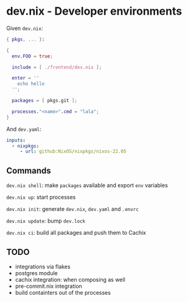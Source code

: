 # dev.nix - Developer environments

Given `dev.nix`:

```nix
{ pkgs, ... }:

{
  env.FOO = true;

  include = [ ./frontend/dev.nix ];

  enter = ''
    echo hello
  '';

  packages = [ pkgs.git ];

  processes."<name>".cmd = "lala";
}
```

And `dev.yaml`:

```yaml
inputs:
  - nixpkgs:
     - url: github:NixOS/nixpkgs/nixos-22.05
```

## Commands

``dev.nix shell``: make `packages` available and export `env` variables

``dev.nix up``: start processes

``dev.nix init``: generate `dev.nix`, `dev.yaml` and `.envrc`

``dev.nix update``: bump `dev.lock`

``dev.nix ci``: build all packages and push them to Cachix

## TODO

- integrations via flakes
- postgres module
- cachix integration: when composing as well
- pre-commit.nix integration
- build containters out of the processes